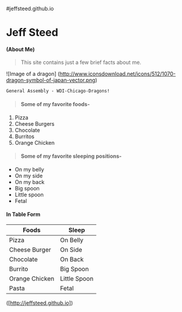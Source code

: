 #jeffsteed.github.io

# Jeff Steed
#### (About Me)

> This site contains just a few brief facts about me.

![Image of a dragon]
(http://www.iconsdownload.net/icons/512/1070-dragon-symbol-of-japan-vector.png)
```
General Assembly - WDI-Chicago-Dragons!
```
>#### Some of my favorite foods-
1. Pizza
2. Cheese Burgers
3. Chocolate
4. Burritos
5. Orange Chicken

>#### Some of my favorite sleeping positions-
- On my belly
- On my side
- On my back
- Big spoon
- Little spoon
- Fetal

#### In Table Form
  Foods  |  Sleep  
-------- | --------
Pizza | On Belly
Cheese Burger | On Side
Chocolate | On Back
Burrito | Big Spoon
Orange Chicken | Little Spoon
Pasta | Fetal

([http://jeffsteed.github.io])
